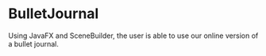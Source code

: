 # BulletJournal
Using JavaFX and SceneBuilder, the user is able to use our online version of a bullet journal. 
